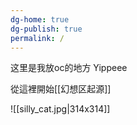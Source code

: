 ```yaml
---
dg-home: true
dg-publish: true
permalink: /
---
```


这里是我放oc的地方 Yippeee

從這裡開始[[幻想区起源]]


![[silly_cat.jpg|314x314]]
